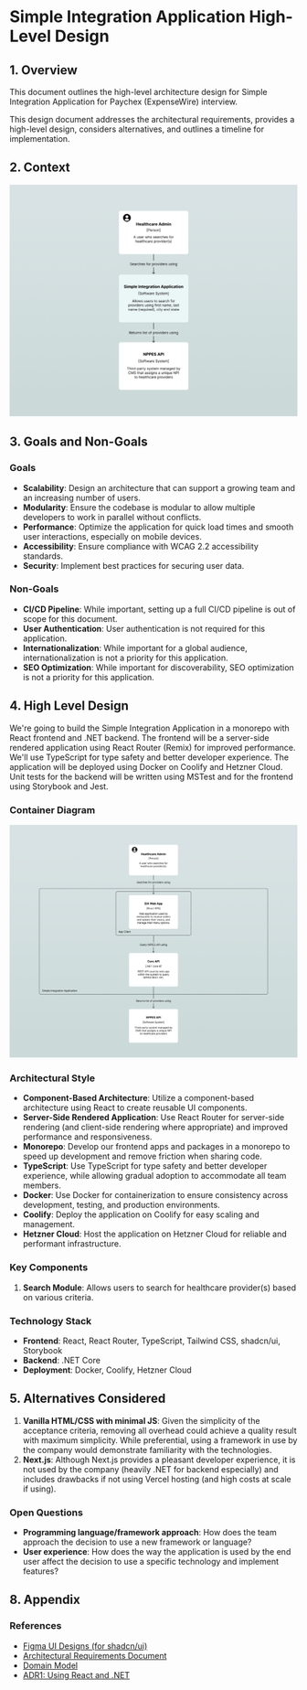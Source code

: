 # Simple Integration Application High-Level Design

## 1. Overview

This document outlines the high-level architecture design for Simple Integration Application for Paychex (ExpenseWire) interview.

This design document addresses the architectural requirements, provides a high-level design, considers alternatives, and outlines a timeline for implementation.

## 2. Context

![System Context Diagram](../assets/system-context-diagram.png)

## 3. Goals and Non-Goals

### Goals

- **Scalability**: Design an architecture that can support a growing team and an increasing number of users.
- **Modularity**: Ensure the codebase is modular to allow multiple developers to work in parallel without conflicts.
- **Performance**: Optimize the application for quick load times and smooth user interactions, especially on mobile devices.
- **Accessibility**: Ensure compliance with WCAG 2.2 accessibility standards.
- **Security**: Implement best practices for securing user data.

### Non-Goals

- **CI/CD Pipeline**: While important, setting up a full CI/CD pipeline is out of scope for this document.
- **User Authentication**: User authentication is not required for this application.
- **Internationalization**: While important for a global audience, internationalization is not a priority for this application.
- **SEO Optimization**: While important for discoverability, SEO optimization is not a priority for this application.

## 4. High Level Design

We're going to build the Simple Integration Application in a monorepo with React frontend and .NET backend. The frontend will be a server-side rendered application using React Router (Remix) for improved performance. We'll use TypeScript for type safety and better developer experience. The application will be deployed using Docker on Coolify and Hetzner Cloud. Unit tests for the backend will be written using MSTest and for the frontend using Storybook and Jest.

### Container Diagram

![Container Diagram](../assets/container-diagram.png)

### Architectural Style

- **Component-Based Architecture**: Utilize a component-based architecture using React to create reusable UI components.
- **Server-Side Rendered Application**: Use React Router for server-side rendering (and client-side rendering where appropriate) and improved performance and responsiveness.
- **Monorepo**: Develop our frontend apps and packages in a monorepo to speed up development and remove friction when sharing code.
- **TypeScript**: Use TypeScript for type safety and better developer experience, while allowing gradual adoption to accommodate all team members.
- **Docker**: Use Docker for containerization to ensure consistency across development, testing, and production environments.
- **Coolify**: Deploy the application on Coolify for easy scaling and management.
- **Hetzner Cloud**: Host the application on Hetzner Cloud for reliable and performant infrastructure.

### Key Components

1. **Search Module**: Allows users to search for healthcare provider(s) based on various criteria.

### Technology Stack

- **Frontend**: React, React Router, TypeScript, Tailwind CSS, shadcn/ui, Storybook
- **Backend**: .NET Core
- **Deployment**: Docker, Coolify, Hetzner Cloud

## 5. Alternatives Considered

1. **Vanilla HTML/CSS with minimal JS**: Given the simplicity of the acceptance criteria, removing all overhead could achieve a quality result with maximum simplicity. While preferential, using a framework in use by the company would demonstrate familiarity with the technologies.
2. **Next.js**: Although Next.js provides a pleasant developer experience, it is not used by the company (heavily .NET for backend especially) and includes drawbacks if not using Vercel hosting (and high costs at scale if using).

### Open Questions

- **Programming language/framework approach**: How does the team approach the decision to use a new framework or language?
- **User experience**: How does the way the application is used by the end user affect the decision to use a specific technology and implement features?

## 8. Appendix

### References

- [Figma UI Designs (for shadcn/ui)](https://www.shadcndesign.com/)
- [Architectural Requirements Document](./architectural-requirements.md)
- [Domain Model](./domain-model.md)
- [ADR1: Using React and .NET](./adr1.md)
